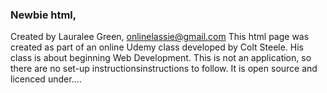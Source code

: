 ### Newbie html, 
Created by Lauralee Green, onlinelassie@gmail.com
This html page was created as part of an online Udemy class developed by Colt Steele. His class is about beginning Web Development.
This is not an application, so there are no set-up instructionsinstructions to follow.
It is open source and licenced under....


